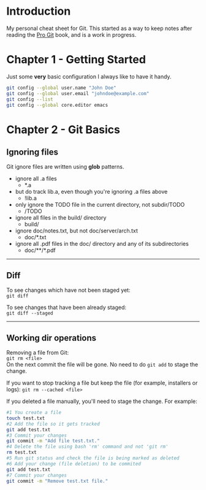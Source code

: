 # Introduction

My personal cheat sheet for Git. This started as a way to keep notes after reading the [Pro Git](https://git-scm.com/book/en/v2) book, and is a work in progress.

# Chapter 1 - Getting Started

Just some **very** basic configuration I always like to have it handy.

```bash
git config --global user.name "John Doe"
git config --global user.email "johndoe@example.com"
git config --list
git config --global core.editor emacs
```

# Chapter 2 - Git Basics

## Ignoring files

Git ignore files are written using **glob** patterns.

- ignore all .a files
   - *.a
- but do track lib.a, even though you're ignoring .a files above
   - !lib.a
- only ignore the TODO file in the current directory, not subdir/TODO
   - /TODO
- ignore all files in the build/ directory
   - build/
- ignore doc/notes.txt, but not doc/server/arch.txt
   - doc/*.txt
- ignore all .pdf files in the doc/ directory and any of its subdirectories
   - doc/**/*.pdf

---

## Diff
To see changes which have not been staged yet: <br/> 
`git diff`

To see changes that have been already staged: <br/>
`git diff --staged`

---

## Working dir operations

Removing a file from Git: <br/>
`git rm <file>` <br/>
On the next commit the file will be gone. No need to do `git add` to stage the change.

If you want to stop tracking a file but keep the file (for example, installers or logs):
`git rm --cached <file>`

If you deleted a file manually, you'll need to stage the change. For example:
```bash
#1 You create a file
touch test.txt
#2 Add the file so it gets tracked
git add test.txt
#3 Commit your changes
git commit -m "Add file test.txt."
#4 Delete the file using bash 'rm' command and not 'git rm'
rm test.txt
#5 Run git status and check the file is being marked as deleted
#6 Add your change (file deletion) to be commited
git add test.txt
#7 Commit your changes
git commit -m "Remove test.txt file."
```
